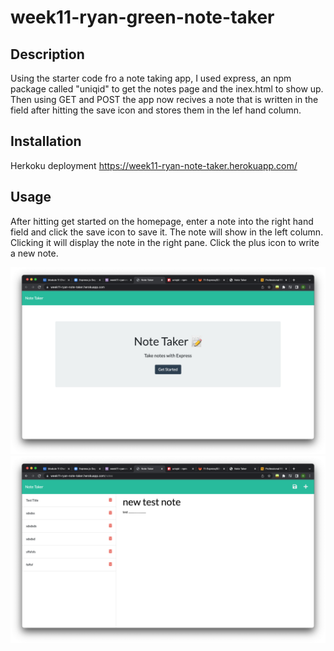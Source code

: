 # week11-ryan-green-note-taker

## Description

Using the starter code fro a note taking app, I used express, an npm package called "uniqid" to get the notes page and the inex.html to show up. Then using GET and POST the app now recives a note that is written in the field after hitting the save icon and stores them in the lef hand column.

## Installation

Herkoku deployment
https://week11-ryan-note-taker.herokuapp.com/

## Usage

After hitting get started on the homepage, enter a note into the right hand field and click the save icon to save it. The note will show in the left column. Clicking it will display the note in the right pane. Click the plus icon to write a new note.

![alt text](assets/images/screen1.png)
![alt text](assets/images/screen2.png)
